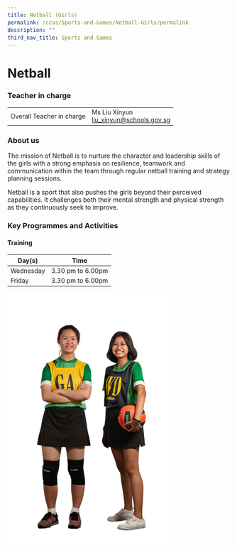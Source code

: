 ```yaml
---
title: Netball (Girls)
permalink: /ccas/Sports-and-Games/Netball-Girls/permalink
description: ""
third_nav_title: Sports and Games
---
```

Netball
=======

### Teacher in charge

|  |  |
|---|---|
| Overall Teacher in charge | Ms Liu Xinyun<br>liu_xinyun@schools.gov.sg |

### About us

The mission of Netball is to nurture the character and leadership skills of the girls with a strong emphasis on resilience, teamwork and communication within the team through regular netball training and strategy planning sessions.

Netball is a sport that also pushes the girls beyond their perceived capabilities. It challenges both their mental strength and physical strength as they continuously seek to improve. 

### Key Programmes and Activities

#### Training

| Day(s) |  Time |
|---|---|
|  Wednesday | 3.30 pm to 6.00pm |
|  Friday |  3.30 pm to 6.00pm |


<img src="/images/netball.png" style="width:75%">
